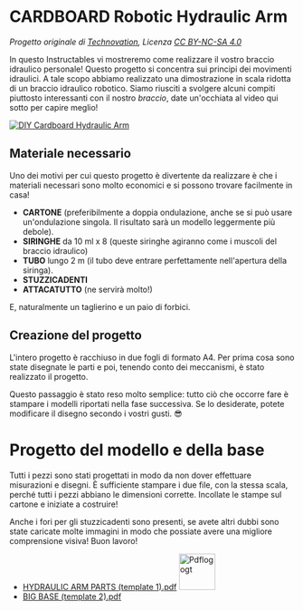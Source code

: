 # CARDBOARD Robotic Hydraulic Arm

_Progetto originale di [Technovation](mailto:technovationrobot@gmail.com), Licenza [CC BY-NC-SA 4.0](https://creativecommons.org/licenses/by-nc-sa/4.0/deed.it)_

In questo Instructables vi mostreremo come realizzare il vostro braccio idraulico personale! Questo progetto si concentra sui principi dei movimenti idraulici. A tale scopo abbiamo realizzato una dimostrazione in scala ridotta di un braccio idraulico robotico. Siamo riusciti a svolgere alcuni compiti piuttosto interessanti con il nostro _braccio_, date un'occhiata al video qui sotto per capire meglio!

[![DIY Cardboard Hydraulic Arm](https://img.youtube.com/vi/Eqn4g2aQ70U/0.jpg)](https://www.youtube.com/watch?v=Eqn4g2aQ70U)

## Materiale necessario

Uno dei motivi per cui questo progetto è divertente da realizzare è che i materiali necessari sono molto economici e si possono trovare facilmente in casa!

* **CARTONE** (preferibilmente a doppia ondulazione, anche se si può usare un'ondulazione singola. Il risultato sarà un modello leggermente più debole).
* **SIRINGHE** da 10 ml x 8 (queste siringhe agiranno come i muscoli del braccio idraulico)
* **TUBO** lungo 2 m (il tubo deve entrare perfettamente nell'apertura della siringa).
* **STUZZICADENTI**
* **ATTACATUTTO** (ne servirà molto!)

E, naturalmente un taglierino e un paio di forbici.

## Creazione del progetto

L'intero progetto è racchiuso in due fogli di formato A4. Per prima cosa sono state disegnate le parti e poi, tenendo conto dei meccanismi, è stato realizzato il progetto.

Questo passaggio è stato reso molto semplice: tutto ciò che occorre fare è stampare i modelli riportati nella fase successiva. Se lo desiderate, potete modificare il disegno secondo i vostri gusti. 😎

# Progetto del modello e della base

Tutti i pezzi sono stati progettati in modo da non dover effettuare misurazioni e disegni. È sufficiente stampare i due file, con la stessa scala, perché tutti i pezzi abbiano le dimensioni corrette. Incollate le stampe sul cartone e iniziate a costruire!

Anche i fori per gli stuzzicadenti sono presenti, se avete altri dubbi sono state caricate molte immagini in modo che possiate avere una migliore comprensione visiva! Buon lavoro!

* [HYDRAULIC ARM PARTS (template 1).pdf](HYDRAULIC%20ARM%20PARTS%20(template%201).pdf) <a title="Ethandcltd, CC BY-SA 4.0 &lt;https://creativecommons.org/licenses/by-sa/4.0&gt;, attraverso Wikimedia Commons" href="https://commons.wikimedia.org/wiki/File:Pdflogogt.png"><img width="64" alt="Pdflogogt" src="https://upload.wikimedia.org/wikipedia/commons/2/2c/Pdflogogt.png"></a>
* [BIG BASE (template 2).pdf](BIG%20BASE%20(template%202).pdf)

